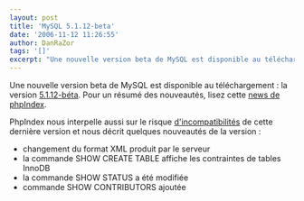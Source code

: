 ```yaml
---
layout: post
title: 'MySQL 5.1.12-beta'
date: '2006-11-12 11:26:55'
author: DanRaZor
tags: '[]'
excerpt: "Une nouvelle version beta de MySQL est disponible au téléchargement : la version [5.1.12-béta](http://dev.mysql.com/downloads/mysql/5.1.html).     \nPour un résumé des nouveautés, lisez cette [news de phpIndex](http://www.phpindex.com/index.php/2006/11/10/2604-nexen-mysql-5112-beta).  \n  \nPhpIndex nous interpelle aussi sur le risque      …"
---
```


Une nouvelle version beta de MySQL est disponible au téléchargement : la version [5.1.12-béta](http://dev.mysql.com/downloads/mysql/5.1.html).
Pour un résumé des nouveautés, lisez cette [news de phpIndex](http://www.phpindex.com/index.php/2006/11/10/2604-nexen-mysql-5112-beta).

PhpIndex nous interpelle aussi sur le risque [d'incompatibilités](http://dev.mysql.com/doc/refman/5.1/en/news-5-1-12.html) de cette dernière version   et nous décrit quelques nouveautés de la version :

* changement du format XML produit par le serveur
* la commande SHOW CREATE TABLE affiche les contraintes de tables InnoDB
* la commande SHOW STATUS a été modifiée
* commande SHOW CONTRIBUTORS ajoutée
